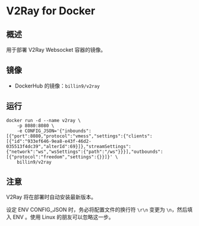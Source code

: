 # V2Ray for Docker

## 概述

用于部署 V2Ray Websocket 容器的镜像。

## 镜像

 - DockerHub 的镜像：`billin9/v2ray`
 
## 运行

```shell
docker run -d --name v2ray \
    -p 8080:8080 \
    -e CONFIG_JSON='{"inbounds":[{"port":8080,"protocol":"vmess","settings":{"clients":[{"id":"933ef646-9ea8-e43f-46d2-035513f4dc39","alterId":69}]},"streamSettings":{"network":"ws","wsSettings":{"path":"/ws"}}}],"outbounds":[{"protocol":"freedom","settings":{}}]}' \
    billin9/v2ray
```

## 注意

V2Ray 将在部署时自动安装最新版本。

设定 ENV CONFIG_JSON 时，务必将配置文件的换行符 `\r\n` 变更为 `\n`，然后填入 ENV 。使用 Linux 的朋友可以忽略这一步。
